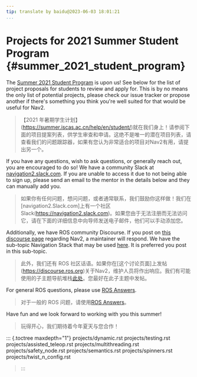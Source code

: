 ```yaml
---
tip: translate by baidu@2023-06-03 18:01:21
...
```


# Projects for 2021 Summer Student Program {#summer_2021_student_program}

The [Summer 2021 Student Program](https://summer.iscas.ac.cn/help/en/student/) is upon us! See below for the list of project proposals for students to review and apply for. This is by no means the only list of potential projects, please check our issue tracker or propose another if there\'s something you think you\'re well suited for that would be useful for Nav2.

> 【2021 年暑期学生计划】(https://summer.iscas.ac.cn/help/en/student/)就在我们身上！请参阅下面的项目提案列表，供学生审查和申请。这绝不是唯一的潜在项目列表，请查看我们的问题跟踪器，如果有您认为非常适合的项目对Nav2有用，请提出另一个。

If you have any questions, wish to ask questions, or generally reach out, you are encouraged to do so! We have a community Slack at [navigation2.slack.com](https://navigation2.slack.com). If you are unable to access it due to not being able to sign up, please send an email to the mentor in the details below and they can manually add you.

> 如果你有任何问题，想问问题，或者通常联系，我们鼓励你这样做！我们在[navigation2.Slack.com]上有一个社区 Slack(https://navigation2.slack.com)。如果您由于无法注册而无法访问它，请在下面的详细信息中向导师发送电子邮件，他们可以手动添加您。

Additionally, we have ROS community Discourse. If you post on [this discourse page](https://discourse.ros.org) regarding Nav2, a maintainer will respond. We have the sub-topic Navigation Stack that may be used [here](https://discourse.ros.org/c/navigation/44). It is preferred you post in this sub-topic.

> 此外，我们还有 ROS 社区话语。如果你在[这个讨论页面]上发帖(https://discourse.ros.org)关于Nav2，维护人员将作出响应。我们有可能使用的子主题导航堆栈[此处](https://discourse.ros.org/c/navigation/44)。您最好在此子主题中发帖。

For general ROS questions, please use [ROS Answers](https://answers.ros.org/).

> 对于一般的 ROS 问题，请使用[ROS Answers](https://answers.ros.org/)。

Have fun and we look forward to working with you this summer!

> 玩得开心，我们期待着今年夏天与您合作！

::: {.toctree maxdepth="1"}
projects/dynamic.rst projects/testing.rst projects/assisted_teleop.rst projects/multithreading.rst projects/safety_node.rst projects/semantics.rst projects/spinners.rst projects/twist_n_config.rst

> :::
